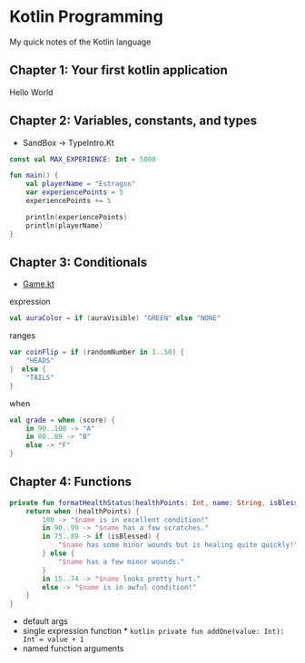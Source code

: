 # Kotlin Programming 
My quick notes of the Kotlin language

## Chapter 1: Your first kotlin application
Hello World

## Chapter 2: Variables, constants, and types
* SandBox -> TypeIntro.Kt

```Kotlin
const val MAX_EXPERIENCE: Int = 5000

fun main() {
    val playerName = "Estragon"
    var experiencePoints = 5
    experiencePoints += 5

    println(experiencePoints)
    println(playerName)
}
```

## Chapter 3: Conditionals
* [Game.kt](NyetHack/src/Game.kt)

expression
```kotlin
val auraColor = if (auraVisible) "GREEN" else "NONE"
```

ranges
```kotlin
var coinFlip = if (randomNumber in 1..50) {
    "HEADS"
}  else {
    "TAILS"
}
```

when
```kotlin
val grade = when (score) {
    in 90..100 -> "A"
    in 80..89 -> "B"
    else -> "F"
}
```
## Chapter 4: Functions

```kotlin
private fun formatHealthStatus(healthPoints: Int, name: String, isBlessed: Boolean): String {
    return when (healthPoints) {
        100 -> "$name is in excellent condition!"
        in 90..99 -> "$name has a few scratches."
        in 75..89 -> if (isBlessed) {
            "$name has some minor wounds but is healing quite quickly!"
        } else {
            "$name has a few minor wounds."
        }
        in 15..74 -> "$name looks pretty hurt."
        else -> "$name is in awful condition!"
    }
}
```

* default args
* single expression function
    * 
        ```kotlin
            private fun addOne(value: Int): Int =
                value + 1
        ```
* named function arguments
